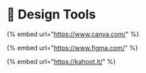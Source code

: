 # 🚙 Design Tools

{% embed url="https://www.canva.com/" %}

{% embed url="https://www.figma.com/" %}

{% embed url="https://kahoot.it/" %}
